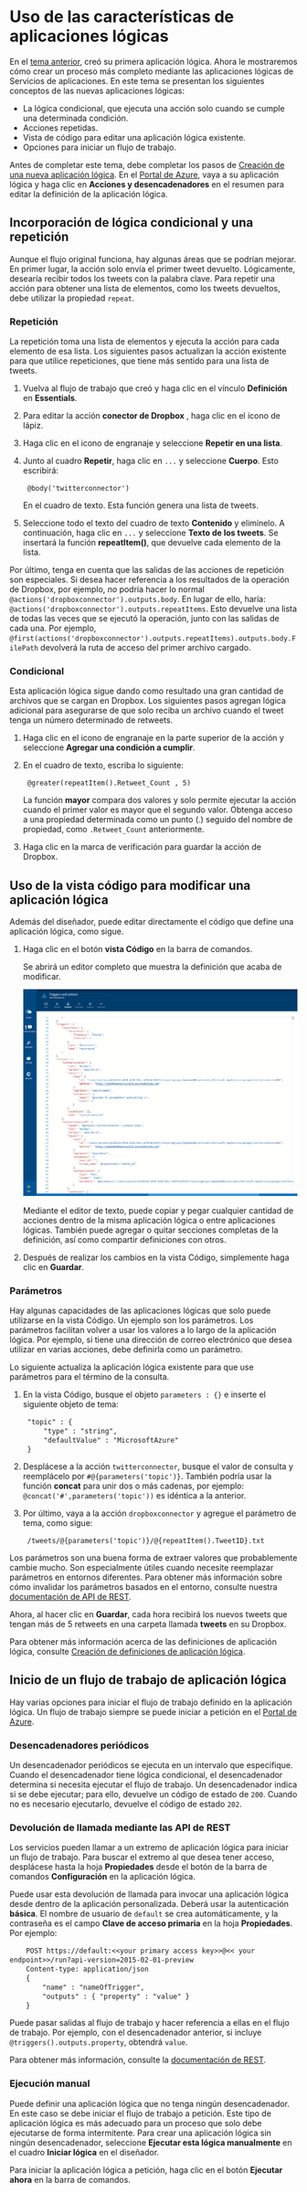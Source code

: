 <properties 
	pageTitle="Uso de las características de aplicaciones lógicas" 
	description="Obtenga información acerca de cómo usar las características avanzadas de las aplicaciones lógicas." 
	authors="stepsic-microsoft-com" 
	manager="dwrede" 
	editor="" 
	services="app-service\logic" 
	documentationCenter=""/>

<tags
	ms.service="app-service-logic"
	ms.workload="integration"
	ms.tgt_pltfrm="na"
	ms.devlang="na"
	ms.topic="article"
	ms.date="05/23/2015"
	ms.author="stepsic"/>
	
# Uso de las características de aplicaciones lógicas

En el [tema anterior][Create a new logic app], creó su primera aplicación lógica. Ahora le mostraremos cómo crear un proceso más completo mediante las aplicaciones lógicas de Servicios de aplicaciones. En este tema se presentan los siguientes conceptos de las nuevas aplicaciones lógicas:

- La lógica condicional, que ejecuta una acción solo cuando se cumple una determinada condición.
- Acciones repetidas.
- Vista de código para editar una aplicación lógica existente.
- Opciones para iniciar un flujo de trabajo.

Antes de completar este tema, debe completar los pasos de [Creación de una nueva aplicación lógica]. En el [Portal de Azure], vaya a su aplicación lógica y haga clic en **Acciones y desencadenadores** en el resumen para editar la definición de la aplicación lógica.

## Incorporación de lógica condicional y una repetición

Aunque el flujo original funciona, hay algunas áreas que se podrían mejorar. En primer lugar, la acción solo envía el primer tweet devuelto. Lógicamente, desearía recibir todos los tweets con la palabra clave. Para repetir una acción para obtener una lista de elementos, como los tweets devueltos, debe utilizar la propiedad `repeat`.

### Repetición
La repetición toma una lista de elementos y ejecuta la acción para cada elemento de esa lista. Los siguientes pasos actualizan la acción existente para que utilice repeticiones, que tiene más sentido para una lista de tweets.

1. Vuelva al flujo de trabajo que creó y haga clic en el vínculo **Definición** en **Essentials**. 

2. Para editar la acción **conector de Dropbox** , haga clic en el icono de lápiz.

3. Haga clic en el icono de engranaje y seleccione **Repetir en una lista**.
 
2. Junto al cuadro **Repetir**, haga clic en `...` y seleccione **Cuerpo**. Esto escribirá:

    	@body('twitterconnector')

	En el cuadro de texto. Esta función genera una lista de tweets.

3. Seleccione todo el texto del cuadro de texto **Contenido** y elimínelo. A continuación, haga clic en `...` y seleccione **Texto de los tweets**. Se insertará la función **repeatItem()**, que devuelve cada elemento de la lista.

Por último, tenga en cuenta que las salidas de las acciones de repetición son especiales. Si desea hacer referencia a los resultados de la operación de Dropbox, por ejemplo, *no* podría hacer lo normal `@actions('dropboxconnector').outputs.body`. En lugar de ello, haría: `@actions('dropboxconnector').outputs.repeatItems`. Esto devuelve una lista de todas las veces que se ejecutó la operación, junto con las salidas de cada una. Por ejemplo, `@first(actions('dropboxconnector').outputs.repeatItems).outputs.body.FilePath` devolverá la ruta de acceso del primer archivo cargado.

### Condicional
Esta aplicación lógica sigue dando como resultado una gran cantidad de archivos que se cargan en Dropbox. Los siguientes pasos agregan lógica adicional para asegurarse de que solo reciba un archivo cuando el tweet tenga un número determinado de retweets.

1. Haga clic en el icono de engranaje en la parte superior de la acción y seleccione **Agregar una condición a cumplir**.

2. En el cuadro de texto, escriba lo siguiente:

    	@greater(repeatItem().Retweet_Count , 5)
    
	La función **mayor** compara dos valores y solo permite ejecutar la acción cuando el primer valor es mayor que el segundo valor. Obtenga acceso a una propiedad determinada como un punto (.) seguido del nombre de propiedad, como `.Retweet_Count` anteriormente.

3. Haga clic en la marca de verificación para guardar la acción de Dropbox.

## Uso de la vista código para modificar una aplicación lógica

Además del diseñador, puede editar directamente el código que define una aplicación lógica, como sigue.

1. Haga clic en el botón **vista Código** en la barra de comandos. 

	Se abrirá un editor completo que muestra la definición que acaba de modificar.

	![Vista de código](./media/app-service-logic-use-logic-app-features/codeview.png)

    Mediante el editor de texto, puede copiar y pegar cualquier cantidad de acciones dentro de la misma aplicación lógica o entre aplicaciones lógicas. También puede agregar o quitar secciones completas de la definición, así como compartir definiciones con otros.

2. Después de realizar los cambios en la vista Código, simplemente haga clic en **Guardar**.

### Parámetros
Hay algunas capacidades de las aplicaciones lógicas que solo puede utilizarse en la vista Código. Un ejemplo son los parámetros. Los parámetros facilitan volver a usar los valores a lo largo de la aplicación lógica. Por ejemplo, si tiene una dirección de correo electrónico que desea utilizar en varias acciones, debe definirla como un parámetro.

Lo siguiente actualiza la aplicación lógica existente para que use parámetros para el término de la consulta.

1. En la vista Código, busque el objeto `parameters : {}` e inserte el siguiente objeto de tema:

	    "topic" : {
		    "type" : "string",
		    "defaultValue" : "MicrosoftAzure"
	    }
    
2. Desplácese a la acción `twitterconnector`, busque el valor de consulta y reemplácelo por `#@{parameters('topic')}`. También podría usar la función **concat** para unir dos o más cadenas, por ejemplo: `@concat('#',parameters('topic'))` es idéntica a la anterior.
 
3. Por último, vaya a la acción `dropboxconnector` y agregue el parámetro de tema, como sigue:

    	/tweets/@{parameters('topic')}/@{repeatItem().TweetID}.txt

Los parámetros son una buena forma de extraer valores que probablemente cambie mucho. Son especialmente útiles cuando necesite reemplazar parámetros en entornos diferentes. Para obtener más información sobre cómo invalidar los parámetros basados en el entorno, consulte nuestra [documentación de API de REST](http://go.microsoft.com/fwlink/?LinkID=525617&clcid=0x409).

Ahora, al hacer clic en **Guardar**, cada hora recibirá los nuevos tweets que tengan más de 5 retweets en una carpeta llamada **tweets** en su Dropbox.

Para obtener más información acerca de las definiciones de aplicación lógica, consulte [Creación de definiciones de aplicación lógica](app-service-logic-author-definitions.md).

## Inicio de un flujo de trabajo de aplicación lógica
Hay varias opciones para iniciar el flujo de trabajo definido en la aplicación lógica. Un flujo de trabajo siempre se puede iniciar a petición en el [Portal de Azure].

### Desencadenadores periódicos
Un desencadenador periódicos se ejecuta en un intervalo que especifique. Cuando el desencadenador tiene lógica condicional, el desencadenador determina si necesita ejecutar el flujo de trabajo. Un desencadenador indica si se debe ejecutar; para ello, devuelve un código de estado de `200`. Cuando no es necesario ejecutarlo, devuelve el código de estado `202`.

### Devolución de llamada mediante las API de REST
Los servicios pueden llamar a un extremo de aplicación lógica para iniciar un flujo de trabajo. Para buscar el extremo al que desea tener acceso, desplácese hasta la hoja **Propiedades** desde el botón de la barra de comandos **Configuración** en la aplicación lógica.

Puede usar esta devolución de llamada para invocar una aplicación lógica desde dentro de la aplicación personalizada. Deberá usar la autenticación **básica**. El nombre de usuario de `default` se crea automáticamente, y la contraseña es el campo **Clave de acceso primaria** en la hoja **Propiedades**. Por ejemplo:

        POST https://default:<<your primary access key>>@<< your endpoint>>/run?api-version=2015-02-01-preview
        Content-type: application/json
        {
            "name" : "nameOfTrigger",
            "outputs" : { "property" : "value" }
        }

Puede pasar salidas al flujo de trabajo y hacer referencia a ellas en el flujo de trabajo. Por ejemplo, con el desencadenador anterior, si incluye `@triggers().outputs.property`, obtendrá `value`.

Para obtener más información, consulte la [documentación de REST](http://go.microsoft.com/fwlink/?LinkID=525617&clcid=0x409).

### Ejecución manual
Puede definir una aplicación lógica que no tenga ningún desencadenador. En este caso se debe iniciar el flujo de trabajo a petición. Este tipo de aplicación lógica es más adecuado para un proceso que solo debe ejecutarse de forma intermitente. Para crear una aplicación lógica sin ningún desencadenador, seleccione **Ejecutar esta lógica manualmente** en el cuadro **Iniciar lógica** en el diseñador.

Para iniciar la aplicación lógica a petición, haga clic en el botón **Ejecutar ahora** en la barra de comandos.

<!-- Shared links -->
[Create a new logic app]: app-service-logic-create-a-logic-app.md
[Creación de una nueva aplicación lógica]: app-service-logic-create-a-logic-app.md
[Portal de Azure]: https://portal.azure.com

<!---HONumber=August15_HO6-->